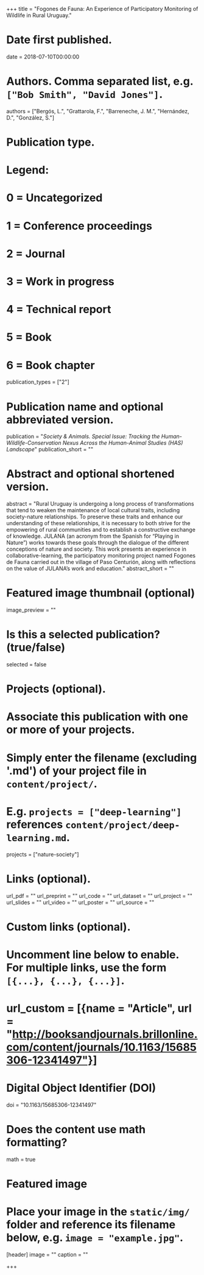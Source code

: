 +++
title = "Fogones de Fauna: An Experience of Participatory Monitoring of Wildlife in Rural Uruguay."

# Date first published.
date = 2018-07-10T00:00:00

# Authors. Comma separated list, e.g. `["Bob Smith", "David Jones"]`.
authors = ["Bergós, L.", "Grattarola, F.", "Barreneche, J. M.", "Hernández, D.", "González, S."]

# Publication type.
# Legend:
# 0 = Uncategorized
# 1 = Conference proceedings
# 2 = Journal
# 3 = Work in progress
# 4 = Technical report
# 5 = Book
# 6 = Book chapter
publication_types = ["2"]

# Publication name and optional abbreviated version.
publication = "*Society & Animals. Special Issue: Tracking the Human-Wildlife-Conservation Nexus Across the Human-Animal Studies (HAS) Landscape*"
publication_short = ""

# Abstract and optional shortened version.
abstract = "Rural Uruguay is undergoing a long process of transformations that tend to weaken the maintenance of local cultural traits, including society-nature relationships. To preserve these traits and enhance our understanding of these relationships, it is necessary to both strive for the empowering of rural communities and to establish a constructive exchange of knowledge. JULANA (an acronym from the Spanish for “Playing in Nature”) works towards these goals through the dialogue of the different conceptions of nature and society. This work presents an experience in collaborative-learning, the participatory monitoring project named Fogones de Fauna carried out in the village of Paso Centurión, along with reflections on the value of JULANA’s work and education."
abstract_short = ""

# Featured image thumbnail (optional)
image_preview = ""

# Is this a selected publication? (true/false)
selected = false

# Projects (optional).
#   Associate this publication with one or more of your projects.
#   Simply enter the filename (excluding '.md') of your project file in `content/project/`.
#   E.g. `projects = ["deep-learning"]` references `content/project/deep-learning.md`.
projects = ["nature-society"]

# Links (optional).
url_pdf = ""
url_preprint = ""
url_code = ""
url_dataset = ""
url_project = ""
url_slides = ""
url_video = ""
url_poster = ""
url_source = ""

# Custom links (optional).
#   Uncomment line below to enable. For multiple links, use the form `[{...}, {...}, {...}]`.
# url_custom = [{name = "Article", url = "http://booksandjournals.brillonline.com/content/journals/10.1163/15685306-12341497"}]

# Digital Object Identifier (DOI)
doi = "10.1163/15685306-12341497"

# Does the content use math formatting?
math = true

# Featured image
# Place your image in the `static/img/` folder and reference its filename below, e.g. `image = "example.jpg"`.
[header]
image = ""
caption = ""

+++

